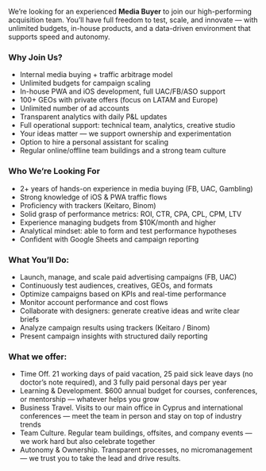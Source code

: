 We’re looking for an experienced **Media Buyer** to join our high-performing
acquisition team. You’ll have full freedom to test, scale, and innovate — with
unlimited budgets, in-house products, and a data-driven environment that
supports speed and autonomy.

### Why Join Us?

  * Internal media buying + traffic arbitrage model
  * Unlimited budgets for campaign scaling
  * In-house PWA and iOS development, full UAC/FB/ASO support
  * 100+ GEOs with private offers (focus on LATAM and Europe)
  * Unlimited number of ad accounts
  * Transparent analytics with daily P&L updates
  * Full operational support: technical team, analytics, creative studio
  * Your ideas matter — we support ownership and experimentation
  * Option to hire a personal assistant for scaling
  * Regular online/offline team buildings and a strong team culture

### Who We’re Looking For

  * 2+ years of hands-on experience in media buying (FB, UAC, Gambling)
  * Strong knowledge of iOS & PWA traffic flows
  * Proficiency with trackers (Keitaro, Binom)
  * Solid grasp of performance metrics: ROI, CTR, CPA, CPL, CPM, LTV
  * Experience managing budgets from $10K/month and higher
  * Analytical mindset: able to form and test performance hypotheses
  * Confident with Google Sheets and campaign reporting

### What You’ll Do:

  * Launch, manage, and scale paid advertising campaigns (FB, UAC)
  * Continuously test audiences, creatives, GEOs, and formats
  * Optimize campaigns based on KPIs and real-time performance
  * Monitor account performance and cost flows
  * Collaborate with designers: generate creative ideas and write clear briefs
  * Analyze campaign results using trackers (Keitaro / Binom)
  * Present campaign insights with structured daily reporting

### **What we offer:**

  * Time Off. 21 working days of paid vacation, 25 paid sick leave days (no doctor’s note required), and 3 fully paid personal days per year
  * Learning & Development. $600 annual budget for courses, conferences, or mentorship — whatever helps you grow
  * Business Travel. Visits to our main office in Cyprus and international conferences — meet the team in person and stay on top of industry trends
  * Team Culture. Regular team buildings, offsites, and company events — we work hard but also celebrate together
  * Autonomy & Ownership. Transparent processes, no micromanagement — we trust you to take the lead and drive results.